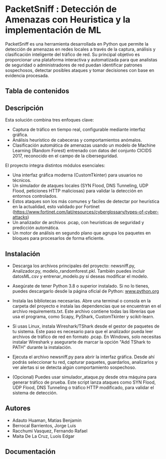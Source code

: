 # PacketSniff : Detección de Amenazas con Heuristica y la implementación de ML
PacketSniff es una herramienta desarrollada en Python que permite la detección de amenazas en redes locales a través de la captura, análisis y clasificación inteligente del tráfico de red. Su principal objetivo es proporcionar una plataforma interactiva y automatizada para que analistas de seguridad o administradores de red puedan identificar patrones sospechosos, detectar posibles ataques y tomar decisiones con base en evidencia procesada. 

## Tabla de contenidos
## Descripción
Esta solución combina tres enfoques clave:
- Captura de tráfico en tiempo real, configurable mediante interfaz gráfica.
- Análisis heurístico de cabeceras y comportamientos anómalos.
- Clasificación automática de amenazas usando un modelo de Machine Learning (Random Forest) entrenado con datos del conjunto CICIDS 2017, reconocido en el campo de la ciberseguridad.

El proyecto integra distintos módulos esenciales:
- Una interfaz gráfica moderna (CustomTkinter) para usuarios no técnicos.
- Un simulador de ataques locales (SYN Flood, DNS Tunneling, UDP Flood, peticiones HTTP maliciosas) para validar la detección en entornos controlados.
- Estos ataques son los más comunes y faciles de detectar por heurística en la actualidad, esto validado por Fortinet (https://www.fortinet.com/lat/resources/cyberglossary/types-of-cyber-attacks)
- Un analizador de archivos .pcap, con heurísticas de seguridad y predicción automática.
- Un motor de análisis en segundo plano que agrupa los paquetes en bloques para procesarlos de forma eficiente.

## Instalación
- Descarga los archivos principales del proyecto:
newsniff.py, Analizador.py, modelo_randomforest.pkl.
También puedes incluir datosML.csv y entrenar_modelo.py si deseas modificar el modelo.

- Asegúrate de tener Python 3.8 o superior instalado.
Si no lo tienes, puedes descargarlo desde la página oficial de Python: www.python.org

- Instala las bibliotecas necesarias.
Abre una terminal o consola en la carpeta del proyecto e instala las dependencias que se encuentran en el archivo requirements.txt.
Este archivo contiene todas las librerías que usa el programa, como Scapy, PyShark, CustomTkinter y scikit-learn.

- Si usas Linux, instala Wireshark/TShark desde el gestor de paquetes de tu sistema.
Este paso es necesario para que el analizador pueda leer archivos de tráfico de red en formato .pcap.
En Windows, solo necesitas instalar Wireshark y asegurarte de marcar la opción "Add TShark to PATH" durante la instalación.

- Ejecuta el archivo newsniff.py para abrir la interfaz gráfica.
Desde ahí podrás seleccionar tu red, capturar paquetes, guardarlos, analizarlos y ver alertas si se detecta algún comportamiento sospechoso.

- (Opcional) Puedes usar simulador_ataque.py desde otra máquina para generar tráfico de prueba.
Este script lanza ataques como SYN Flood, UDP Flood, DNS Tunneling o tráfico HTTP modificado, para validar el sistema de detección.


## Autores
- Adauto Huaman, Matias Benjamin
- Berrocal Barrientos, Jorge Luis
- Racchumi Vasquez, Fernando Rafael
- Maita De La Cruz, Luois Edgar

## Documentación
